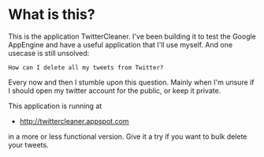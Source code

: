 What is this?
=============

This is the application TwitterCleaner. I've been building it to test the Google AppEngine
and have a useful application that I'll use myself. And one usecase is still unsolved:

    How can I delete all my tweets from Twitter?

Every now and then I stumble upon this question. Mainly when I'm unsure if I should open 
my twitter account for the public, or keep it private.

This application is running at

* http://twittercleaner.appspot.com

in a more or less functional version. Give it a try if you want to bulk delete your tweets.
